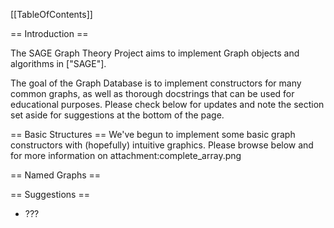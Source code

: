 [[TableOfContents]]

==  Introduction ==

The SAGE Graph Theory Project aims to implement Graph objects and algorithms in ["SAGE"].

The goal of the Graph Database is to implement constructors for many common graphs, as well as thorough docstrings that can be used for educational purposes.  Please check below for updates and note the section set aside for suggestions at the bottom of the page.

== Basic Structures ==
We've begun to implement some basic graph constructors with (hopefully) intuitive graphics.  Please browse below and for more information on 
attachment:complete_array.png

== Named Graphs ==

== Suggestions ==
 * ???
